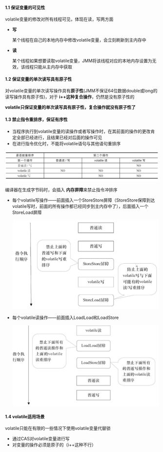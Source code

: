 #### 1.1 保证变量的可见性

volatile变量的修改对所有线程可见，体现在读，写两方面

* **写**

  某个线程在自己的本地内存中修改volatile变量，会立刻刷新到主内存中

* **读**

  某个线程如果想要读取volatile变量，JMM将该线程对应的本地内存设置为无效，该线程只能从主内存中获取
  
  

#### 1.2 保证变量的单次读写具有原子性

对volatile变量的单次读写操作具有**原子性**(JMM不保证64位数据double或long的读写操作具有原子性)，对于 **i++这种复合操作**，仍然是没有原子性的

**volatile只保证变量的单次读写具有原子性，复合操作就没有原子性了**

#### 1.3 禁止指令重排序，保证有序性

- 当程序执行到volatile变量的读操作或者写操作时，在其前面的操作的更改肯定全部已经进行，且结果已经对后面的操作可见
- 在进行指令优化时，不能将volatile语句与其他语句重排序



![8](../p/8.png)

编译器在生成字节码时，会插入 **内存屏障**来禁止指令冲排序



* 每个volatile写操作——前面插入一个StoreStore屏障（StoreStore保障到达volatile写时，前面的所有操作都已经同步到主内存中了），后面插入一个StoreLoad屏障

  ![8](../p/9.png)

* 每个volatile读操作——前面插入LoadLoad和LoadStore

  ![8](../p/10.png)



#### 1.4 volatile适用场景

volatile只能在有限的一些情况下使用volatile变量代替锁

* 通过CAS对volatile变量进行写
* 对变量的操作必须是原子的（i++这种不行）



